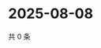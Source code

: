 # 2025-08-08

共 0 条

<!-- BEGIN ZHIHUVIDEO -->
<!-- 最后更新时间 Fri Aug 08 2025 04:13:46 GMT+0800 (China Standard Time) -->

<!-- END ZHIHUVIDEO -->
